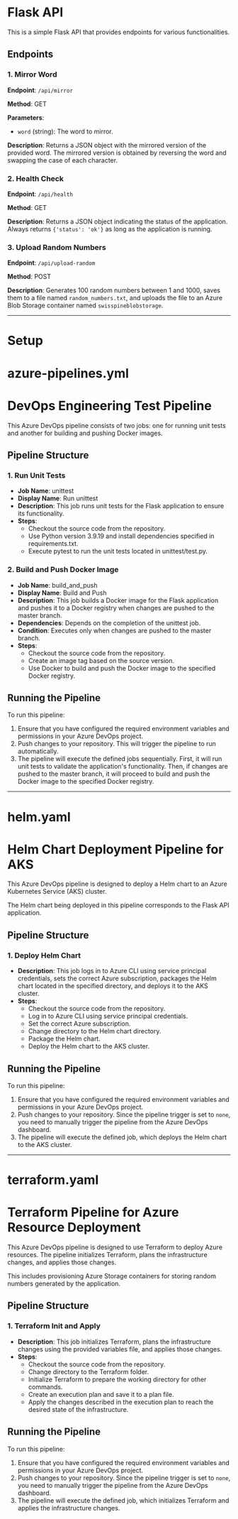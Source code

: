 # Flask API

This is a simple Flask API that provides endpoints for various functionalities.

## Endpoints

### 1. Mirror Word

**Endpoint**: `/api/mirror`

**Method**: GET

**Parameters**:
- `word` (string): The word to mirror.

**Description**:
Returns a JSON object with the mirrored version of the provided word. The mirrored version is obtained by reversing the word and swapping the case of each character.

### 2. Health Check

**Endpoint**: `/api/health`

**Method**: GET

**Description**:
Returns a JSON object indicating the status of the application. Always returns `{'status': 'ok'}` as long as the application is running.

### 3. Upload Random Numbers

**Endpoint**: `/api/upload-random`

**Method**: POST

**Description**:
Generates 100 random numbers between 1 and 1000, saves them to a file named `random_numbers.txt`, and uploads the file to an Azure Blob Storage container named `swisspineblobstorage`.

---

# Setup

# azure-pipelines.yml
# DevOps Engineering Test Pipeline

This Azure DevOps pipeline consists of two jobs: one for running unit tests and another for building and pushing Docker images.

## Pipeline Structure

### 1. Run Unit Tests

- **Job Name**: unittest
- **Display Name**: Run unittest
- **Description**: This job runs unit tests for the Flask application to ensure its functionality.
- **Steps**:
  - Checkout the source code from the repository.
  - Use Python version 3.9.19 and install dependencies specified in requirements.txt.
  - Execute pytest to run the unit tests located in unittest/test.py.

### 2. Build and Push Docker Image

- **Job Name**: build_and_push
- **Display Name**: Build and Push
- **Description**: This job builds a Docker image for the Flask application and pushes it to a Docker registry when changes are pushed to the master branch.
- **Dependencies**: Depends on the completion of the unittest job.
- **Condition**: Executes only when changes are pushed to the master branch.
- **Steps**:
  - Checkout the source code from the repository.
  - Create an image tag based on the source version.
  - Use Docker to build and push the Docker image to the specified Docker registry.

## Running the Pipeline

To run this pipeline:
1. Ensure that you have configured the required environment variables and permissions in your Azure DevOps project.
2. Push changes to your repository. This will trigger the pipeline to run automatically.
3. The pipeline will execute the defined jobs sequentially. First, it will run unit tests to validate the application's functionality. Then, if changes are pushed to the master branch, it will proceed to build and push the Docker image to the specified Docker registry.

---

# helm.yaml
# Helm Chart Deployment Pipeline for AKS

This Azure DevOps pipeline is designed to deploy a Helm chart to an Azure Kubernetes Service (AKS) cluster.

The Helm chart being deployed in this pipeline corresponds to the Flask API application.

## Pipeline Structure

### 1. Deploy Helm Chart

- **Description**: This job logs in to Azure CLI using service principal credentials, sets the correct Azure subscription, packages the Helm chart located in the specified directory, and deploys it to the AKS cluster.
- **Steps**:
  - Checkout the source code from the repository.
  - Log in to Azure CLI using service principal credentials.
  - Set the correct Azure subscription.
  - Change directory to the Helm chart directory.
  - Package the Helm chart.
  - Deploy the Helm chart to the AKS cluster.

## Running the Pipeline

To run this pipeline:
1. Ensure that you have configured the required environment variables and permissions in your Azure DevOps project.
2. Push changes to your repository. Since the pipeline trigger is set to `none`, you need to manually trigger the pipeline from the Azure DevOps dashboard.
3. The pipeline will execute the defined job, which deploys the Helm chart to the AKS cluster.

---

# terraform.yaml
# Terraform Pipeline for Azure Resource Deployment

This Azure DevOps pipeline is designed to use Terraform to deploy Azure resources. The pipeline initializes Terraform, plans the infrastructure changes, and applies those changes.

 This includes provisioning Azure Storage containers for storing random numbers generated by the application.

## Pipeline Structure

### 1. Terraform Init and Apply

- **Description**: This job initializes Terraform, plans the infrastructure changes using the provided variables file, and applies those changes.
- **Steps**:
  - Checkout the source code from the repository.
  - Change directory to the Terraform folder.
  - Initialize Terraform to prepare the working directory for other commands.
  - Create an execution plan and save it to a plan file.
  - Apply the changes described in the execution plan to reach the desired state of the infrastructure.

## Running the Pipeline

To run this pipeline:
1. Ensure that you have configured the required environment variables and permissions in your Azure DevOps project.
2. Push changes to your repository. Since the pipeline trigger is set to `none`, you need to manually trigger the pipeline from the Azure DevOps dashboard.
3. The pipeline will execute the defined job, which initializes Terraform and applies the infrastructure changes.






